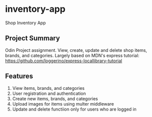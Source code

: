 # inventory-app
Shop Inventory App

## Project Summary
Odin Project assignment. View, create, update and delete shop items, brands, and categories. Largely based on MDN's express tutorial: https://github.com/loggerino/express-locallibrary-tutorial

## Features
1. View items, brands, and categories
2. User registration and authentication
3. Create new items, brands, and categories
4. Upload images for items using multer middleware
5. Update and delete functiion only for users who are logged in

